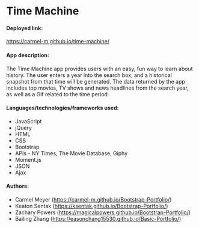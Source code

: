 # Time Machine

#### Deployed link:
https://carmel-m.github.io/time-machine/

#### App description:
The Time Machine app provides users with an easy, fun way to learn about history.  The user enters a year into the search box, and a historical snapshot from that time will be generated.  The data returned by the app includes top movies, TV shows and news headlines from the search year, as well as a Gif related to the time period.

#### Languages/technologies/frameworks used:
* JavaScript
* jQuery
* HTML
* CSS
* Bootstrap
* APIs - NY Times, The Movie Database, Giphy
* Moment.js
* JSON
* Ajax

#### Authors:
* Carmel Meyer (https://carmel-m.github.io/Bootstrap-Portfolio/)
* Keaton Sentak (https://ksentak.github.io/Bootstrap-Portfolio/)
* Zachary Powers (https://magicalpowers.github.io/Bootstrap-Portfolio/)
* Bailing Zhang (https://easonchang15530.github.io/Basic-Portfolio/)